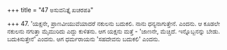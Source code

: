 +++
title = "47 ಅಸುವನಿತ್ತೈ ಖಚರಪತಿ"

+++
47. 'ಯಕ್ಷನೇ, ಪ್ರಾಣವೀಯುವೆಯಾದರೆ ನಕುಲನು ಬದುಕಲಿ. ನಾನು ಧನ್ಯನಾಗುತ್ತೇನೆ. ಎಂದನು. ಆ ಕೂಡಲೇ ನಕುಲನು ನಗುತ್ತಾ ಮೈಮುರಿದು ಎದ್ದು ಕುಳಿತನು. ಆಗ ಯಕ್ಷನು ಮತ್ತೆ - 'ಜಾಣನೇ, ಮೆಚ್ಚಿದೆ. ಇನ್ನೊಬ್ಬನನ್ನು ಬೇಡು. ಬದುಕಿಸುತ್ತೇನೆ' ಎಂದನು. ಆಗ ಧರ್ಮರಾಯನು 'ಸಹದೇವನು ಬದುಕಲಿ' ಎಂದನು.